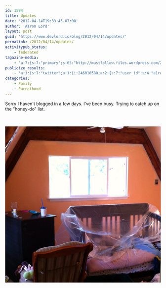 ```yaml
---
id: 1594
title: Updates
date: '2012-04-14T19:33:45-07:00'
author: 'Aaron Lord'
layout: post
guid: 'https://www.devlord.io/blog/2012/04/14/updates/'
permalink: /2012/04/14/updates/
activitypub_status:
    - federated
tagazine-media:
    - 'a:7:{s:7:"primary";s:65:"http://mustfollow.files.wordpress.com/2012/04/20120414-203328.jpg";s:6:"images";a:1:{s:65:"http://mustfollow.files.wordpress.com/2012/04/20120414-203328.jpg";a:6:{s:8:"file_url";s:65:"http://mustfollow.files.wordpress.com/2012/04/20120414-203328.jpg";s:5:"width";s:4:"1536";s:6:"height";s:4:"1536";s:4:"type";s:5:"image";s:4:"area";s:7:"2359296";s:9:"file_path";s:0:"";}}s:6:"videos";a:0:{}s:11:"image_count";s:1:"1";s:6:"author";s:8:"28099389";s:7:"blog_id";s:8:"28571045";s:9:"mod_stamp";s:19:"2012-04-15 03:33:46";}'
publicize_results:
    - 'a:1:{s:7:"twitter";a:1:{i:246010580;a:2:{s:7:"user_id";s:4:"a1rd";s:7:"post_id";s:18:"191368700463550464";}}}'
categories:
    - Family
    - Parenthood
---
```


Sorry I haven't blogged in a few days. I've been busy. Trying to catch up on the "honey-do" list.

<br /><br /><a href="/assets/img/2012/04/20120414-203328.jpg"><img src="/assets/img/2012/04/20120414-203328.jpg" alt="20120414-203328.jpg" class="alignnone size-full" /></a>